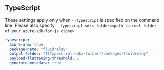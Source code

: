 ## TypeScript

These settings apply only when `--typescript` is specified on the command line.
Please also specify `--typescript-sdks-folder=<path to root folder of your azure-sdk-for-js clone>`.

```yaml $(typescript)
typescript:
  azure-arm: true
  package-name: "fluidrelay"
  output-folder: "$(typescript-sdks-folder)/packages/fluidrelay"
  payload-flattening-threshold: 1
  generate-metadata: true
```
